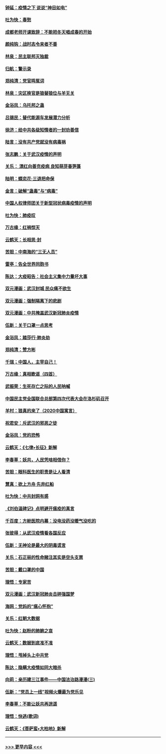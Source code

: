 #### [钟延：疫情之下 说说“神目如电”](../pages/nsc993/n11873121.md?t=02170402) 
#### [吐为快：春愁](../pages/nsc993/n11872801.md?t=02170402) 
#### [成都老师开课致辞：不能把冬天唱成春的开始](../pages/nsc993/n11872653.md?t=02170402) 
#### [颜纯钩：战时态令来者不善](../pages/nsc993/n11872011.md?t=02170402) 
#### [林泉：民主联邦灭独裁](../pages/nsc993/n11870998.md?t=02170402) 
#### [归航：警示录](../pages/nsc993/n11870963.md?t=02170402) 
#### [郑纯清：党官鸣冤词](../pages/nsc993/n11870938.md?t=02170402) 
#### [林泉：灾区换官是狼替狼位与羊无关](../pages/nsc993/n11870896.md?t=02170402) 
#### [金浴凤：乌托邦之蛊](../pages/nsc993/n11870879.md?t=02170402) 
#### [吕锡民：替代能源车发展潜力分析](../pages/nsc993/n11870656.md?t=02170402) 
#### [徐济：给中共各级知情者的一封劝善信](../pages/nsc993/n11868561.md?t=02170402) 
#### [陆言：没有共产党就没有病毒祸](../pages/nsc993/n11868232.md?t=02170402) 
#### [张志鹏：关于武汉疫情的声明](../pages/nsc993/n11867182.md?t=02170402) 
#### [关乐： 漂红向善克疫病 良知萌芽春笋蓬](../pages/nsc993/n11865710.md?t=02170402) 
#### [陆明：蝶恋花‧三退把命保](../pages/nsc993/n11865673.md?t=02170402) 
#### [金言：破解“蛊毒”与“病毒”](../pages/nsc993/n11864103.md?t=02170402) 
#### [中国人权律师团关于新型冠状病毒疫情的声明](../pages/nsc993/n11864249.md?t=02170402) 
#### [吐为快：肺疫叹](../pages/nsc993/n11864027.md?t=02170402) 
#### [万古缘：红祸惊天](../pages/nsc993/n11864079.md?t=02170402) 
#### [云鹤天：长相思‧封](../pages/nsc993/n11864006.md?t=02170402) 
#### [苦胆：中南海的“三无人员”](../pages/nsc993/n11862997.md?t=02170402) 
#### [雷亭：告全世界同胞书](../pages/nsc993/n11862572.md?t=02170402) 
#### [陈达：大疫昭告：社会主义集中力量坏大事](../pages/nsc993/n11859419.md?t=02170402) 
#### [双元漫画：武汉封城 民众痛不欲生](../pages/nsc993/n11859287.md?t=02170402) 
#### [双元漫画：强制隔离下的悲剧](../pages/nsc993/n11859244.md?t=02170402) 
#### [双元漫画：中共掩盖武汉新冠肺炎疫情](../pages/nsc993/n11858249.md?t=02170402) 
#### [伍新：关于口罩一点思考](../pages/nsc993/n11859195.md?t=02170402) 
#### [金浴凤：踏莎行‧肺炎劫](../pages/nsc993/n11858227.md?t=02170402) 
#### [郑纯清：赞方彬](../pages/nsc993/n11856803.md?t=02170402) 
#### [千瑞；中国人，主宰自己！](../pages/nsc993/n11856793.md?t=02170402) 
#### [万古缘：真相歌谣（四首）](../pages/nsc993/n11856263.md?t=02170402) 
#### [武振荣：生死存亡之际的人民呐喊](../pages/nsc993/n11856256.md?t=02170402) 
#### [中国民主党全国联合总部第四次代表大会在洛杉矶召开](../pages/nsc993/n11856344.md?t=02170402) 
#### [羊村：狼真的来了（2020中国寓言）](../pages/nsc993/n11856229.md?t=02170402) 
#### [祝君安：斥武汉的邪恶之徒](../pages/nsc993/n11855861.md?t=02170402) 
#### [金浴凤：党的恐怖](../pages/nsc993/n11855849.md?t=02170402) 
#### [云鹤天：《七律▪长征》新解](../pages/nsc993/n11855479.md?t=02170402) 
#### [李春草：妖共，人民凭啥相信你？](../pages/nsc993/n11855196.md?t=02170402) 
#### [苦胆：眼科医生的职责是让人看清](../pages/nsc993/n11853840.md?t=02170402) 
#### [慧真：欲上方舟 先弃红船](../pages/nsc993/n11853483.md?t=02170402) 
#### [吐为快：中共封网有感](../pages/nsc993/n11852575.md?t=02170402) 
#### [《刘伯温碑记》点明避开瘟疫的真言](../pages/nsc993/n11852128.md?t=02170402) 
#### [千百度：方舱医院内幕：没电没药没暖气没吃的](../pages/nsc993/n11850211.md?t=02170402) 
#### [张彼得：从武汉疫情看各国反应](../pages/nsc993/n11850102.md?t=02170402) 
#### [伍新：无神论是最大的阴毒谎言](../pages/nsc993/n11846129.md?t=02170402) 
#### [关乐：石正丽的性命赌注其实是空头支票](../pages/nsc993/n11846109.md?t=02170402) 
#### [苦胆：戴口罩的中国](../pages/nsc993/n11845576.md?t=02170402) 
#### [理悟：专家苦](../pages/nsc993/n11845564.md?t=02170402) 
#### [双元漫画：武汉新冠肺炎击碎强国梦](../pages/nsc993/n11843320.md?t=02170402) 
#### [海网：党妈的“瘟心怀抱”](../pages/nsc993/n11840740.md?t=02170402) 
#### [关乐：红朝大数据](../pages/nsc993/n11840675.md?t=02170402) 
#### [吐为快：赵粉的肺腑之哀](../pages/nsc993/n11840618.md?t=02170402) 
#### [云鹤天：数据到底准不准](../pages/nsc993/n11840325.md?t=02170402) 
#### [理悟：甩掉头上中共党](../pages/nsc993/n11838826.md?t=02170402) 
#### [陈达：隐瞒大疫情如同大暗杀](../pages/nsc993/n11838771.md?t=02170402) 
#### [向莉：亲历建三江事件——中国法治路漫漫(三)](../pages/nsc993/n11831825.md?t=02170402) 
#### [伍新：“党员上一线”视频火爆最为党乐见](../pages/nsc993/n11838200.md?t=02170402) 
#### [李春草：不能让妖共再逍遥](../pages/nsc993/n11838102.md?t=02170402) 
#### [理悟：快逃(歌词)](../pages/nsc993/n11838083.md?t=02170402) 
#### [云鹤天：《菩萨蛮▪大柏地》新解](../pages/nsc993/n11838059.md?t=02170402) 

----
#### [ >>> 更早内容 <<< ](../indexes/nsc993-earlier.md)
